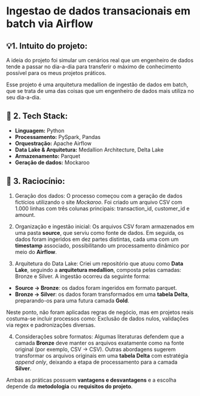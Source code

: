 # Ingestao de dados transacionais em batch via Airflow

## 💡1. Intuito do projeto: 

A ideia do projeto foi simular um cenários real que um engenheiro de dados tende a passar no dia-a-dia para transferir o máximo de conhecimento possível para os meus projetos práticos.

Esse projeto é uma arquitetura medallion de ingestão de dados em batch, que se trata de uma das coisas que um engenheiro de dados mais utiliza no seu dia-a-dia.

## 🧰 2. Tech Stack:

- **Linguagem:** Python
- **Processamento:** PySpark, Pandas
- **Orquestração:** Apache Airflow
- **Data Lake & Arquitetura:** Medallion Architecture, Delta Lake
- **Armazenamento:** Parquet
- **Geração de dados:** Mockaroo

## 🧠 3. Raciocínio:

1. Geração dos dados: 
O processo começou com a geração de dados fictícios utilizando o site _Mockaroo_. Foi criado um arquivo CSV com 1.000 linhas com três colunas principais: transaction_id, customer_id e amount. 

2. Organização e ingestão inicial:
Os arquivos CSV foram armazenados em uma pasta **source**, que serviu como fonte de dados. Em seguida, os dados foram ingeridos em dez partes distintas, cada uma com um **timestamp** associado, possibilitando um processamento dinâmico por meio do **Airflow**.

3. Arquitetura do Data Lake:
Criei um repositório que atuou como **Data Lake**, seguindo a **arquitetura medallion**, composta pelas camadas: Bronze e Silver. A ingestão ocorreu da seguinte forma: 
- **Source → Bronze**: os dados foram ingeridos em formato parquet. 
- **Bronze → Silver**: os dados foram transformados em uma **tabela Delta**, preparando-os para uma futura camada **Gold**.

Neste ponto, não foram aplicadas regras de negócio, mas em projetos reais costuma-se incluir processos como: Exclusão de dados nulos, validações via regex e padronizações diversas.

4. Considerações sobre formatos:
Algumas literaturas defendem que a camada **Bronze** deve manter os arquivos exatamente como na fonte original (por exemplo, CSV → CSV). Outras abordagens sugerem transformar os arquivos originais em uma **tabela Delta** com estratégia _append only_, deixando a etapa de processamento para a camada **Silver**.

Ambas as práticas possuem **vantagens e desvantagens** e a escolha depende da **metodologia** ou **requisitos do projeto**.
